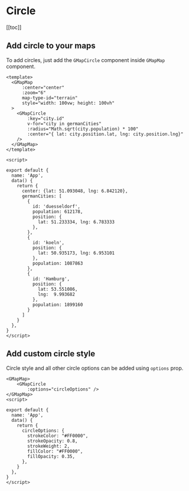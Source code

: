 # Circle
[[toc]]
## Add circle to your maps
To add circles, just add the `GMapCircle` component inside `GMapMap` component.

```vue
<template>
  <GMapMap
      :center="center"
      :zoom="6"
      map-type-id="terrain"
      style="width: 100vw; height: 100vh"
  >
    <GMapCircle
        :key="city.id"
        v-for="city in germanCities"
        :radius="Math.sqrt(city.population) * 100"
        :center="{ lat: city.position.lat, lng: city.position.lng}"
    />
  </GMapMap>
</template>

<script>

export default {
  name: 'App',
  data() {
    return {
      center: {lat: 51.093048, lng: 6.842120},
      germanCities: [
        {
          id: 'duesseldorf',
          population: 612178,
          position: {
            lat: 51.233334, lng: 6.783333
          },
        },
        {
          id: 'koeln',
          position: {
            lat: 50.935173, lng: 6.953101
          },
          population: 1087863
        },
        {
          id: 'Hamburg',
          position: {
            lat: 53.551086,
            lng:  9.993682
          },
          population: 1899160
        }
      ]
    }
  },
}
</script>
```

## Add custom circle style

Circle style and all other circle options can be added using `options` prop.


```vue
<GMapMap>
    <GMapCircle
        :options="circleOptions" />
</GMapMap>
<script>

export default {
  name: 'App',
  data() {
    return {
      circleOptions: {
        strokeColor: "#FF0000",
        strokeOpacity: 0.8,
        strokeWeight: 2,
        fillColor: "#FF0000",
        fillOpacity: 0.35,
      },
    }
  },
}
</script>
```